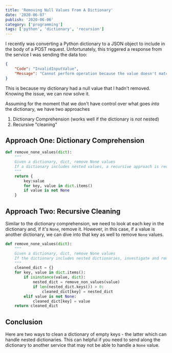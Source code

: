 ```yaml
---
title: 'Removing Null Values From A Dictionary'
date: '2020-06-07'
publish: '2020-06-06'
category: ['programming']
tags: ['python', 'dictionary', 'recursion']
---
```


I recently was converting a Python dictionary to a JSON object to include in the body of a POST request. Unfortunately, this triggered a response from the service I was sending the data too:

```json
{
    "Code": "InvalidInputValue",
    "Message": "Cannot perform operation because the value doesn't match the data type of the following field(s): Date_Client_Received"
}
```

This is because my dictionary had a null value that I hadn't removed. Knowing the issue, we can now solve it.

Assuming for the moment that we don't have control over what goes _into_ the dictionary, we have two approaches

1. Dictionary Comprehension (works well if the dictionary is _not_ nested)
2. Recursive "cleaning"

## Approach One: Dictionary Comprehension

```python:title=clean.py
def remove_none_values(dict):
    """
    Given a dictionary, dict, remove None values
    If a dictionary includes nested values, a recursive approach is required
    """
    return {
        key:value
        for key, value in dict.items()
        if value is not None
    }

```

## Approach Two: Recursive Cleaning

Similar to the dictionary comprehension, we need to look at each key in the dictionary and, if it's `None`, remove it. However, in this case, if a value is another dictionary, we can dive into that key as well to remove `None` values.

```python:title=recursive_clean.py
def remove_none_values(dict):
    """
    Given a dictionary, dict, remove None values
    If the dictionary includes nested dictionaries, investigate and remove None values there too.
    """
    cleaned_dict = {}
    for key, value in dict.items():
        if isinstance(value, dict):
            nested_dict = remove_non_values(value)
            if len(nested_dict.keys()) > 0:
                cleaned_dict[key] = nested_dict
        elif value is not None:
            cleaned_dict[key] = value
    return cleaned_dict
```

## Conclusion

Here are two ways to clean a dictionary of empty keys - the latter which can handle nested dictionaries. This can helpful if you need to send along the dictionary to another service that may not be able to handle a `None` value.
